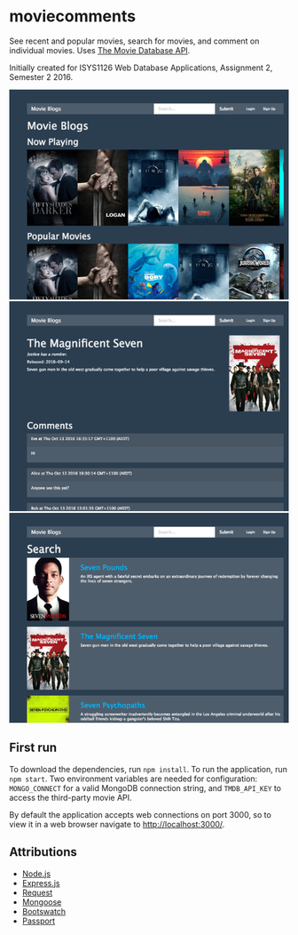 # moviecomments

See recent and popular movies, search for movies, and comment on individual movies. Uses [The Movie Database API](https://www.themoviedb.org/).

Initially created for ISYS1126 Web Database Applications, Assignment 2, Semester 2 2016.

![Front page view](public/screenshots/screenshot-1.png)
![Movie detail view](public/screenshots/screenshot-2.png)
![Movie search view](public/screenshots/screenshot-3.png)

## First run

To download the dependencies, run ```npm install```. To run the application, run ```npm start```. Two environment variables are needed for configuration: `MONGO_CONNECT` for a valid MongoDB connection string, and `TMDB_API_KEY` to access the third-party movie API.

By default the application accepts web connections on port 3000, so to view it in a web browser navigate to [http://localhost:3000/](http://localhost:3000/).


## Attributions

- [Node.js](https://nodejs.org)
- [Express.js](https://expressjs.com)
- [Request](https://github.com/request/request)
- [Mongoose](http://mongoosejs.com/)
- [Bootswatch](http://bootswatch.com/)
- [Passport](http://passportjs.org/)
